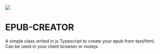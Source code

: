 ![](http://www.alfabook.it/wp-content/uploads/2013/03/logo-alfabook2.png)

# EPUB-CREATOR

A simple class writed in js Typescript to create your epub from text/html. 
Can be used in your client browser or nodejs.





